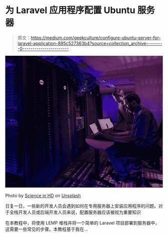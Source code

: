 # 为 Laravel 应用程序配置 Ubuntu 服务器

> 原文：<https://medium.com/geekculture/configure-ubuntu-server-for-laravel-application-895c527363b4?source=collection_archive---------0----------------------->

![](img/8bd0e77ef6b8786e1782837fd2856d0d.png)

Photo by [Science in HD](https://unsplash.com/@scienceinhd?utm_source=unsplash&utm_medium=referral&utm_content=creditCopyText) on [Unsplash](https://unsplash.com/s/photos/server-ubuntu?utm_source=unsplash&utm_medium=referral&utm_content=creditCopyText)

日复一日，一些新的开发人员会遇到如何在专用服务器上安装应用程序的问题。对于全栈开发人员或后端开发人员来说，配置服务器应该被视为重要知识

在本教程中，将使用 LEMP 堆栈并将一个简单的 Laravel 项目部署到服务器中，这需要一些常见的步骤。本教程基于我在…